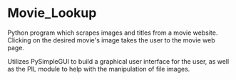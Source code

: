 # Movie_Lookup
Python program which scrapes images and titles from a movie website. Clicking on the desired movie's image takes the user to the movie web page.

Utilizes PySimpleGUI to build a graphical user interface for the user, as well as the PIL module to help with the manipulation of file images.
